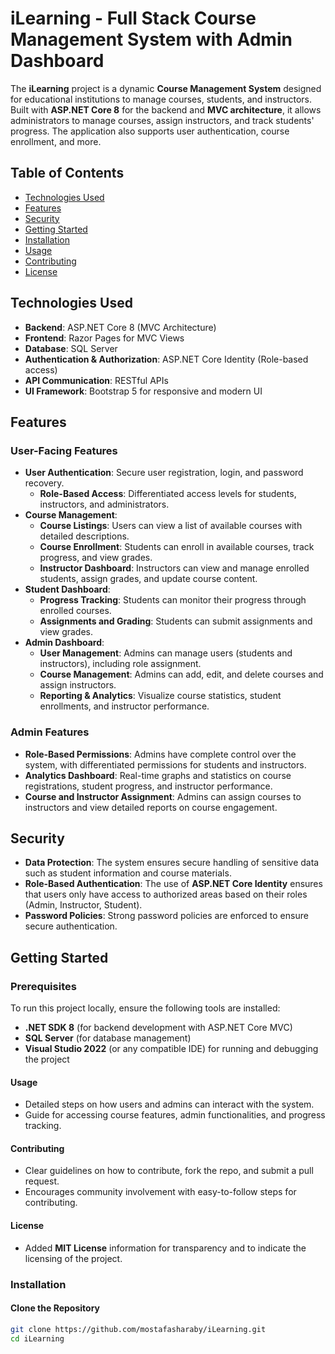 # iLearning - Full Stack Course Management System with Admin Dashboard

The **iLearning** project is a dynamic **Course Management System** designed for educational institutions to manage courses, students, and instructors. Built with **ASP.NET Core 8** for the backend and **MVC architecture**, it allows administrators to manage courses, assign instructors, and track students' progress. The application also supports user authentication, course enrollment, and more.

## Table of Contents
- [Technologies Used](#technologies-used)
- [Features](#features)
- [Security](#security)
- [Getting Started](#getting-started)
- [Installation](#installation)
- [Usage](#usage)
- [Contributing](#contributing)
- [License](#license)

## Technologies Used
- **Backend**: ASP.NET Core 8 (MVC Architecture)
- **Frontend**: Razor Pages for MVC Views
- **Database**: SQL Server
- **Authentication & Authorization**: ASP.NET Core Identity (Role-based access)
- **API Communication**: RESTful APIs
- **UI Framework**: Bootstrap 5 for responsive and modern UI

## Features

### User-Facing Features
- **User Authentication**: Secure user registration, login, and password recovery.
  - **Role-Based Access**: Differentiated access levels for students, instructors, and administrators.
- **Course Management**:
  - **Course Listings**: Users can view a list of available courses with detailed descriptions.
  - **Course Enrollment**: Students can enroll in available courses, track progress, and view grades.
  - **Instructor Dashboard**: Instructors can view and manage enrolled students, assign grades, and update course content.
- **Student Dashboard**:
  - **Progress Tracking**: Students can monitor their progress through enrolled courses.
  - **Assignments and Grading**: Students can submit assignments and view grades.
- **Admin Dashboard**:
  - **User Management**: Admins can manage users (students and instructors), including role assignment.
  - **Course Management**: Admins can add, edit, and delete courses and assign instructors.
  - **Reporting & Analytics**: Visualize course statistics, student enrollments, and instructor performance.

### Admin Features
- **Role-Based Permissions**: Admins have complete control over the system, with differentiated permissions for students and instructors.
- **Analytics Dashboard**: Real-time graphs and statistics on course registrations, student progress, and instructor performance.
- **Course and Instructor Assignment**: Admins can assign courses to instructors and view detailed reports on course engagement.
  
## Security
- **Data Protection**: The system ensures secure handling of sensitive data such as student information and course materials.
- **Role-Based Authentication**: The use of **ASP.NET Core Identity** ensures that users only have access to authorized areas based on their roles (Admin, Instructor, Student).
- **Password Policies**: Strong password policies are enforced to ensure secure authentication.

## Getting Started

### Prerequisites
To run this project locally, ensure the following tools are installed:
- **.NET SDK 8** (for backend development with ASP.NET Core MVC)
- **SQL Server** (for database management)
- **Visual Studio 2022** (or any compatible IDE) for running and debugging the project



#### **Usage**
- Detailed steps on how users and admins can interact with the system.
- Guide for accessing course features, admin functionalities, and progress tracking.

#### **Contributing**
- Clear guidelines on how to contribute, fork the repo, and submit a pull request.
- Encourages community involvement with easy-to-follow steps for contributing.

#### **License**
- Added **MIT License** information for transparency and to indicate the licensing of the project.



### Installation

#### Clone the Repository
```bash
git clone https://github.com/mostafasharaby/iLearning.git
cd iLearning

